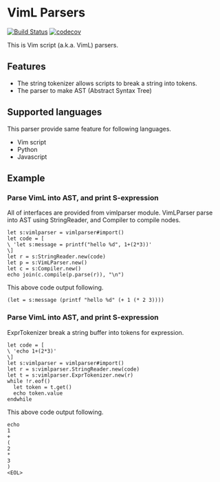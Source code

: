 # VimL Parsers

[![Build Status](https://travis-ci.org/vim-jp/vim-vimlparser.svg?branch=master)](https://travis-ci.org/vim-jp/vim-vimlparser) [![codecov](https://codecov.io/gh/vim-jp/vim-vimlparser/branch/master/graph/badge.svg)](https://codecov.io/gh/vim-jp/vim-vimlparser)

This is Vim script (a.k.a. VimL) parsers.

## Features

* The string tokenizer allows scripts to break a string into tokens.
* The parser to make AST (Abstract Syntax Tree)

## Supported languages

This parser provide same feature for following languages.

* Vim script
* Python
* Javascript 

## Example

### Parse VimL into AST, and print S-expression

All of interfaces are provided from vimlparser module. VimLParser parse into AST using StringReader, and Compiler to compile nodes.

```vim
let s:vimlparser = vimlparser#import()
let code = [
\ 'let s:message = printf("hello %d", 1+(2*3))'
\]
let r = s:StringReader.new(code)
let p = s:VimLParser.new()
let c = s:Compiler.new()
echo join(c.compile(p.parse(r)), "\n")
```

This above code output following.

```
(let = s:message (printf "hello %d" (+ 1 (* 2 3))))
```

### Parse VimL into AST, and print S-expression

ExprTokenizer break a string buffer into tokens for expression.

```vim
let code = [
\ 'echo 1+(2*3)'
\]
let s:vimlparser = vimlparser#import()
let r = s:vimlparser.StringReader.new(code)
let t = s:vimlparser.ExprTokenizer.new(r)
while !r.eof()
  let token = t.get()
  echo token.value
endwhile
```

This above code output following.

```
echo
1
+
(
2
*
3
)
<EOL>
```
